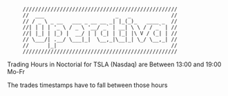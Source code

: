 
```
     //////////////////////////////////////////////////
     //  ___                       _   _             //
     // / _ \ _ __   ___ _ __ __ _| |_(_)_   ____ _  //
     //| | | | '_ \ / _ \ '__/ _` | __| \ \ / / _` | //
     //| |_| | |_) |  __/ | | (_| | |_| |\ V / (_| | //
     // \___/| .__/ \___|_|  \__,_|\__|_| \_/ \__,_| //
     //      |_|                                     //
     //////////////////////////////////////////////////
```

Trading Hours in Noctorial for TSLA (Nasdaq) are
Between 13:00 and 19:00 Mo-Fr

The trades timestamps have to fall between those hours